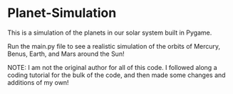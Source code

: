 # Planet-Simulation
This is a simulation of the planets in our solar system built in Pygame.

Run the main.py file to see a realistic simulation of the orbits of Mercury, Benus, Earth, and Mars around the Sun!

NOTE: I am not the original author for all of this code. I followed along a coding tutorial for the bulk of the code, and then made some changes and additions of my own!
